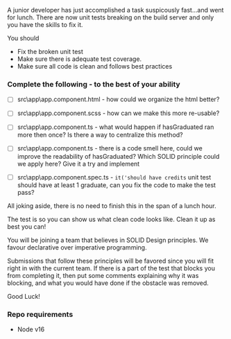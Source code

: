 A junior developer has just accomplished a task suspicously fast...and went for lunch.
There are now unit tests breaking on the build server and only you have the skills to fix it.

You should 

  - Fix the broken unit test
  - Make sure there is adequate test coverage.
  - Make sure all code is clean and follows best practices 


### Complete the following - to the best of your ability 
- [ ] src\app\app.component.html -  how could we organize the html better?
- [ ] src\app\app.component.scss - how can we make this more re-usable? 
- [ ] src\app\app.component.ts - what would happen if hasGraduated ran more then once? Is there a way to centralize this method?
- [ ] src\app\app.component.ts - there is a code smell here, could we improve the readability of hasGraduated? Which SOLID principle could we apply here? Give it a try and implement
- [ ] src\app\app.component.spec.ts - `it('should have credits` unit test should have at least 1 graduate, can you fix the code to make the test pass? 


All joking aside, there is no need to finish this in the span of a lunch hour. 

The test is so you can show us what clean code looks like. Clean it up as best you can!

You will be joining a team that believes in SOLID Design principles. We favour declarative over imperative programming.

Submissions that follow these principles will be favored since you will fit right in with the current team. If there is a part of the test that blocks you from completing it, then put some comments explaining why it was blocking, and what you would have done if the obstacle was removed.

Good Luck!

### Repo requirements
- Node v16
